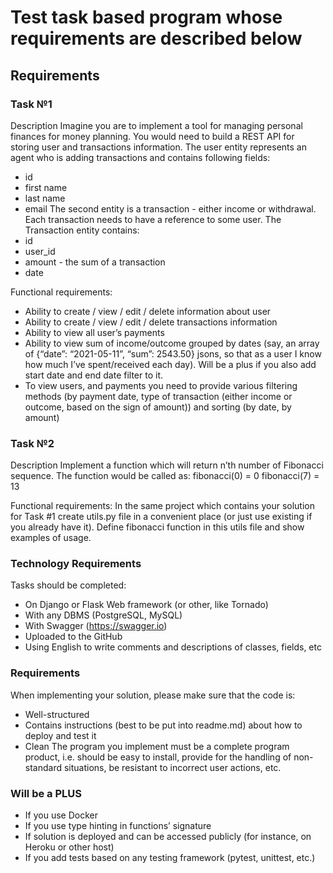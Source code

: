 # Test task based program whose requirements are described below

## Requirements

### Task №1
Description
Imagine you are to implement a tool for managing personal finances for money planning. You would need to build a REST API for storing user and transactions information. The user entity represents an agent who is adding transactions and contains following fields:
- id
- first name
- last name
- email
The second entity is a transaction - either income or withdrawal. Each transaction needs to have a reference to some user. The Transaction entity contains:
- id
- user_id
- amount - the sum of a transaction
- date

Functional requirements:
- Ability to create / view / edit / delete information about user
- Ability to create / view / edit / delete transactions information
- Ability to view all user’s payments
- Ability to view sum of income/outcome grouped by dates (say, an array of {“date”: “2021-05-11”, “sum”: 2543.50} jsons, so that as a user I know how much I’ve spent/received each day). Will be a plus if you also add start date and end date filter to it.
- To view users, and payments you need to provide various filtering methods (by payment date, type of transaction (either income or outcome, based on the sign of amount)) and sorting (by date, by amount)

### Task №2
Description
Implement a function which will return n’th number of Fibonacci sequence. The function would be called as:
fibonacci(0) = 0
fibonacci(7) = 13
	
Functional requirements:
In the same project which contains your solution for Task #1 create utils.py file in a convenient place (or just use existing if you already have it). Define fibonacci function in this utils file and show examples of usage.

### Technology Requirements
Tasks should be completed:
- On Django or Flask Web framework (or other, like Tornado)
- With any DBMS (PostgreSQL, MySQL)
- With Swagger (https://swagger.io)
- Uploaded to the GitHub
- Using English to write comments and descriptions of classes, fields, etc

### Requirements
When implementing your solution, please make sure that the code is:
- Well-structured
- Contains instructions (best to be put into readme.md) about how to deploy and test it
- Clean
The program you implement must be a complete program product, i.e. should be easy to install, provide for the handling of non-standard situations, be resistant to incorrect user actions, etc.

### Will be a PLUS
- If you use Docker
- If you use type hinting in functions’ signature
- If solution is deployed and can be accessed publicly (for instance, on Heroku or other host)
- If you add tests based on any testing framework (pytest, unittest, etc.)


